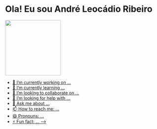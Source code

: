 # Ola! Eu sou André Leocádio Ribeiro
<div>
  <a href="https://github.com/andreleocadio">
  <img height="180em" src="https://github-readme-status.vercel.app/api/username=andreleocadio&show_icons=true&theme=dark&include_all_commits=true&count_private=true"/>
</div>





- 🔭 I’m currently working on ...
- 🌱 I’m currently learning ...
- 👯 I’m looking to collaborate on ...
- 🤔 I’m looking for help with ...
- 💬 Ask me about ...
- 📫 How to reach me: ...
- 😄 Pronouns: ...
- ⚡ Fun fact: ...
-->
